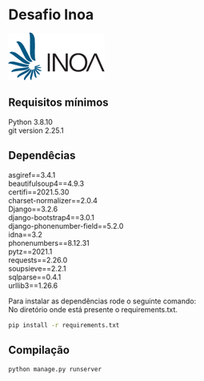 <h1>Desafio Inoa</h1>

<img src="./inoa/static/images/logo-home.png">

<h2>Requisitos mínimos</h2>
Python 3.8.10<br>
git version 2.25.1

<h2>Dependêcias</h2>

asgiref==3.4.1 <br>
beautifulsoup4==4.9.3<br>
certifi==2021.5.30<br>
charset-normalizer==2.0.4<br>
Django==3.2.6<br>
django-bootstrap4==3.0.1<br>
django-phonenumber-field==5.2.0<br>
idna==3.2<br>
phonenumbers==8.12.31<br>
pytz==2021.1<br>
requests==2.26.0<br>
soupsieve==2.2.1<br>
sqlparse==0.4.1<br>
urllib3==1.26.6<br>

Para instalar as dependências rode o seguinte comando:<br>
No diretório onde está presente o requirements.txt.

```sh
pip install -r requirements.txt 
```
<h2>Compilação</h2>

```sh
python manage.py runserver
```

